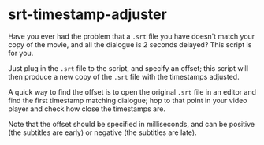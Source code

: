 # srt-timestamp-adjuster
Have you ever had the problem that a `.srt` file you have doesn't match your copy of the movie, and all the dialogue is 2 seconds delayed? This script is for you.

Just plug in the `.srt` file to the script, and specify an offset; this script will then produce a new copy of the `.srt` file with the timestamps adjusted.

A quick way to find the offset is to open the original `.srt` file in an editor and find the first timestamp matching dialogue; hop to that point in your video player and check how close the timestamps are.

Note that the offset should be specified in milliseconds, and can be positive (the subtitles are early) or negative (the subtitles are late).

